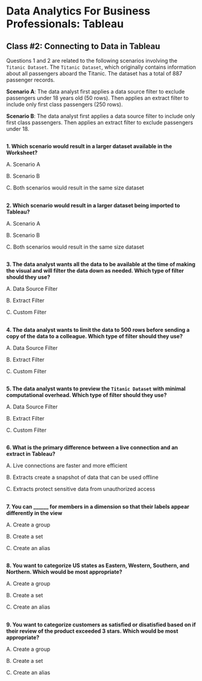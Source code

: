 # Data Analytics For Business Professionals: Tableau
## Class #2: Connecting to Data in Tableau

Questions 1 and 2 are related to the following scenarios involving the `Titanic Dataset`. The `Titanic Dataset`, which originally contains information about all passengers aboard the Titanic. The dataset has a total of 887 passenger records.

**Scenario A**: The data analyst first applies a data source filter to exclude passengers under 18 years old (50 rows). Then applies an extract filter to include only first class passengers (250 rows).

**Scenario B**: The data analyst first applies a data source filter to include only first class passengers. Then applies an extract filter to exclude passengers under 18.
##



**1. Which scenario would result in a larger dataset available in the Worksheet?**

A. Scenario A

B. Scenario B

C. Both scenarios would result in the same size dataset
##

**2. Which scenario would result in a larger dataset being imported to Tableau?**

A. Scenario A

B. Scenario B

C. Both scenarios would result in the same size dataset
##

**3. The data analyst wants all the data to be available at the time of making the visual and will filter the data down as needed. Which type of filter should they use?**

A. Data Source Filter

B. Extract Filter

C. Custom Filter
##

**4. The data analyst wants to limit the data to 500 rows before sending a copy of the data to a colleague. Which type of filter should they use?**

A. Data Source Filter

B. Extract Filter

C. Custom Filter
##

**5. The data analyst wants to preview the `Titanic Dataset` with minimal computational overhead. Which type of filter should they use?**

A. Data Source Filter

B. Extract Filter

C. Custom Filter
##

**6. What is the primary difference between a live connection and an extract in Tableau?**

A. Live connections are faster and more efficient

B. Extracts create a snapshot of data that can be used offline

C. Extracts protect sensitive data from unauthorized access
##

**7. You can ______ for members in a dimension so that their labels appear differently in the view**

A. Create a group

B. Create a set

C. Create an alias
## 

**8. You want to categorize US states as Eastern, Western, Southern, and Northern. Which would be most appropriate?**

A. Create a group

B. Create a set

C. Create an alias 
##

**9. You want to categorize customers as satisfied or disatisfied based on if their review of the product exceeded 3 stars. Which would be most appropriate?**

A. Create a group

B. Create a set

C. Create an alias 